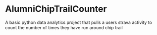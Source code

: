 # AlumniChipTrailCounter
 A basic python data analytics project that pulls a users strava activity to count the number of times they have run around chip trail
